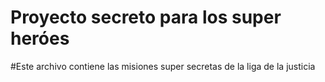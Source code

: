 # Proyecto secreto para los super heróes

#Este archivo contiene las misiones super secretas de la liga de la justicia
